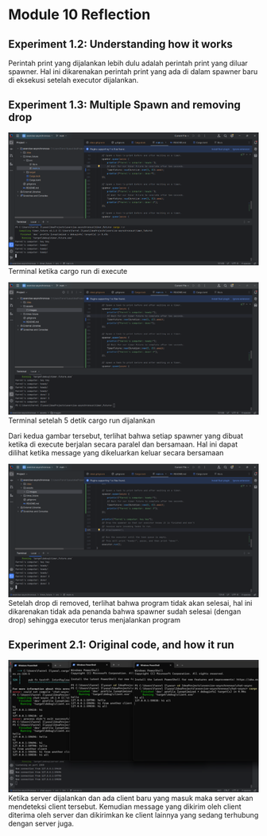 # Module 10 Reflection

## Experiment 1.2: Understanding how it works

Perintah print yang dijalankan lebih dulu adalah perintah print yang diluar spawner. Hal ini dikarenakan perintah print
yang ada di dalam spawner baru di eksekusi setelah executor dijalankan.

## Experiment 1.3: Multiple Spawn and removing drop

![Terminal immediately after cargo run executed](/assets/images/multiple_spawner_1.png)
Terminal ketika cargo run di execute

![Terminal 5 second after cargo run executed](/assets/images/multiple_spawner_2.png)
Terminal setelah 5 detik cargo run dijalankan

Dari kedua gambar tersebut, terlihat bahwa setiap spawner yang dibuat ketika di execute berjalan secara paralel dan
bersamaan. Hal ini dapat dilihat ketika message yang dikeluarkan keluar secara bersamaan

![Terminal when drop got removed](/assets/images/drop_removed.png)
Setelah drop di removed, terlihat bahwa program tidak akan selesai, hal ini dikarenakan tidak ada penanda bahwa
spawner sudah selesai (dengan drop) sehingga executor terus menjalankan program

## Experiment 2.1: Original code, and how it run

![Original broadcast server with 3 client](/assets/images/original_broadcast.png)
Ketika server dijalankan dan ada client baru yang masuk maka server akan mendeteksi client tersebut. Kemudian message
yang dikirim oleh client diterima oleh server dan dikirimkan ke client lainnya yang sedang terhubung dengan server juga.
